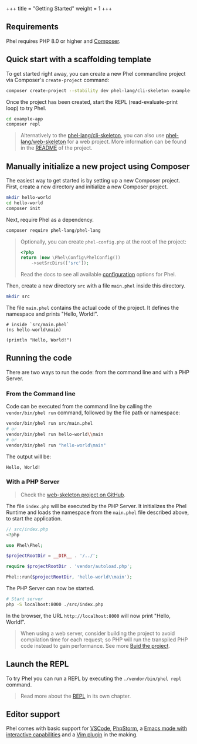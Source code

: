 +++
title = "Getting Started"
weight = 1
+++

## Requirements

Phel requires PHP 8.0 or higher and [Composer](https://getcomposer.org/).

## Quick start with a scaffolding template

To get started right away, you can create a new Phel commandline project via Composer's `create-project` command:

```bash
composer create-project --stability dev phel-lang/cli-skeleton example-app
```

Once the project has been created, start the REPL (read-evaluate-print loop) to try Phel.

```bash
cd example-app
composer repl
```

> Alternatively to the [phel-lang/cli-skeleton](https://github.com/phel-lang/cli-skeleton), you can also use [phel-lang/web-skeleton](https://github.com/phel-lang/web-skeleton) for a web project. More information can be found in the [README](https://packagist.org/packages/phel-lang/cli-skeleton) of the project.


## Manually initialize a new project using Composer

The easiest way to get started is by setting up a new Composer project. First, create a new directory and initialize a new Composer project.

```bash
mkdir hello-world
cd hello-world
composer init
```

Next, require Phel as a dependency.

```bash
composer require phel-lang/phel-lang
```

> Optionally, you can create `phel-config.php` at the root of the project:
> ```php
> <?php
> return (new \Phel\Config\PhelConfig())
>     ->setSrcDirs(['src']);
> ```
> Read the docs to see all available [configuration](/documentation/configuration) options for Phel.

Then, create a new directory `src` with a file `main.phel` inside this directory.

```bash
mkdir src
```

The file `main.phel` contains the actual code of the project. It defines the namespace and prints "Hello, World!".

```phel
# inside `src/main.phel`
(ns hello-world\main)

(println "Hello, World!")
```

## Running the code

There are two ways to run the code: from the command line and with a PHP Server.

### From the Command line

Code can be executed from the command line by calling the `vendor/bin/phel run` command, followed by the file path or namespace:

```bash
vendor/bin/phel run src/main.phel
# or
vendor/bin/phel run hello-world\\main
# or
vendor/bin/phel run "hello-world\main"
```

The output will be:

```
Hello, World!
```

### With a PHP Server

> Check the [web-skeleton project on GitHub](https://github.com/phel-lang/web-skeleton).

The file `index.php` will be executed by the PHP Server. It initializes the Phel Runtime and loads the namespace from the `main.phel` file described above, to start the application.

```php
// src/index.php
<?php

use Phel\Phel;

$projectRootDir = __DIR__ . '/../';

require $projectRootDir . 'vendor/autoload.php';

Phel::run($projectRootDir, 'hello-world\\main');
```

The PHP Server can now be started.

```bash
# Start server
php -S localhost:8000 ./src/index.php
```

In the browser, the URL `http://localhost:8000` will now print "Hello, World!".

> When using a web server, consider building the project to avoid compilation time for each request; so PHP will run the transpiled PHP code instead to gain performance. See more [Buid the project](/documentation/cli-commands/#build-the-project).

## Launch the REPL

To try Phel you can run a REPL by executing the `./vendor/bin/phel repl` command.

> Read more about the [REPL](/documentation/repl) in its own chapter.

## Editor support

Phel comes with basic support for <a href="https://github.com/phel-lang/phel-vs-code-extension" target="_blank">
VSCode</a>, <a href="https://github.com/phel-lang/phel-phpstorm-syntax" target="_blank">PhpStorm</a>, a
<a href="https://codeberg.org/mmontone/interactive-lang-tools/src/branch/master/backends/phel" target="_blank">
Emacs mode with interactive capabilities</a> and a <a href="https://github.com/danirod/phel.vim" target="_blank">Vim
plugin</a> in the making.
